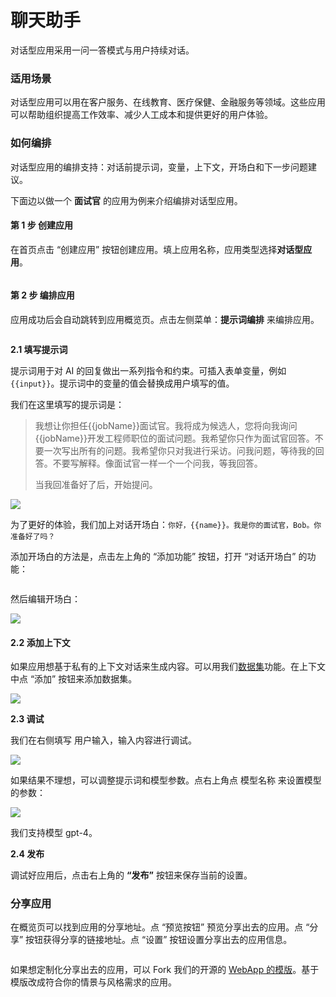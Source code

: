 # 聊天助手

对话型应用采用一问一答模式与用户持续对话。

### 适用场景

对话型应用可以用在客户服务、在线教育、医疗保健、金融服务等领域。这些应用可以帮助组织提高工作效率、减少人工成本和提供更好的用户体验。

### 如何编排

对话型应用的编排支持：对话前提示词，变量，上下文，开场白和下一步问题建议。

下面边以做一个 **面试官** 的应用为例来介绍编排对话型应用。

#### 第 1 步 创建应用

在首页点击 “创建应用” 按钮创建应用。填上应用名称，应用类型选择**对话型应用**。

<figure><img src="../../.gitbook/assets/image (9).png" alt=""><figcaption></figcaption></figure>

#### 第 2 步 编排应用

应用成功后会自动跳转到应用概览页。点击左侧菜单：**提示词编排** 来编排应用。

<figure><img src="../../.gitbook/assets/image (10).png" alt=""><figcaption></figcaption></figure>

**2.1 填写提示词**

提示词用于对 AI 的回复做出一系列指令和约束。可插入表单变量，例如 `{{input}}`。提示词中的变量的值会替换成用户填写的值。

我们在这里填写的提示词是：

> 我想让你担任\{{jobName\}}面试官。我将成为候选人，您将向我询问\{{jobName\}}开发工程师职位的面试问题。我希望你只作为面试官回答。不要一次写出所有的问题。我希望你只对我进行采访。问我问题，等待我的回答。不要写解释。像面试官一样一个一个问我，等我回答。
>
> 当我回准备好了后，开始提问。

![](<../../.gitbook/assets/image (80).png>)

为了更好的体验，我们加上对话开场白：`你好，{{name}}。我是你的面试官，Bob。你准备好了吗？`

添加开场白的方法是，点击左上角的 “添加功能” 按钮，打开 “对话开场白” 的功能：

<figure><img src="../../.gitbook/assets/image (68).png" alt=""><figcaption></figcaption></figure>

然后编辑开场白：

![](<../../.gitbook/assets/image (28).png>)

#### 2.2 添加上下文

如果应用想基于私有的上下文对话来生成内容。可以用我们[数据集](../knowledge-base/)功能。在上下文中点 “添加” 按钮来添加数据集。

![](<../../.gitbook/assets/image (108).png>)

**2.3 调试**

我们在右侧填写 用户输入，输入内容进行调试。

![](<../../.gitbook/assets/image (67).png>)

如果结果不理想，可以调整提示词和模型参数。点右上角点 模型名称 来设置模型的参数：

![](<../../.gitbook/assets/image (76).png>)

我们支持模型 gpt-4。

**2.4 发布**

调试好应用后，点击右上角的 **“发布”** 按钮来保存当前的设置。

### 分享应用

在概览页可以找到应用的分享地址。点 “预览按钮” 预览分享出去的应用。点 “分享” 按钮获得分享的链接地址。点 “设置” 按钮设置分享出去的应用信息。

<figure><img src="../../.gitbook/assets/image (54).png" alt=""><figcaption></figcaption></figure>

如果想定制化分享出去的应用，可以 Fork 我们的开源的 [WebApp 的模版](https://github.com/langgenius/webapp-conversation)。基于模版改成符合你的情景与风格需求的应用。
